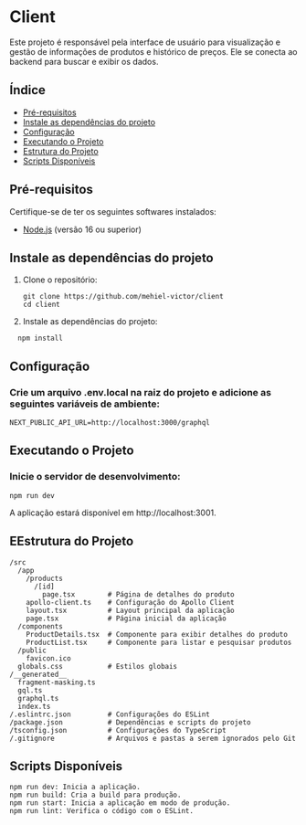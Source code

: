 # Client

Este projeto é responsável pela interface de usuário para visualização e gestão de informações de produtos e histórico de preços. Ele se conecta ao backend para buscar e exibir os dados.

## Índice

- [Pré-requisitos](#pré-requisitos)
- [Instale as dependências do projeto](#instale-as-dependências-do-projeto)
- [Configuração](#configuração)
- [Executando o Projeto](#executando-o-projeto)
- [Estrutura do Projeto](#estrutura-do-projeto)
- [Scripts Disponíveis](#scripts-disponíveis)

## Pré-requisitos

Certifique-se de ter os seguintes softwares instalados:

- [Node.js](https://nodejs.org/) (versão 16 ou superior)

## Instale as dependências do projeto

1. Clone o repositório:
   ```
   git clone https://github.com/mehiel-victor/client
   cd client 
   ```

2. Instale as dependências do projeto:
  ```
    npm install
  ```

## Configuração

### Crie um arquivo .env.local na raiz do projeto e adicione as seguintes variáveis de ambiente:
  ```
  NEXT_PUBLIC_API_URL=http://localhost:3000/graphql
  ```

## Executando o Projeto
### Inicie o servidor de desenvolvimento:
  ```
  npm run dev
  ```
A aplicação estará disponível em http://localhost:3001.

## EEstrutura do Projeto
  ```
  /src
    /app
      /products
        /[id]
          page.tsx        # Página de detalhes do produto
      apollo-client.ts    # Configuração do Apollo Client
      layout.tsx          # Layout principal da aplicação
      page.tsx            # Página inicial da aplicação
    /components
      ProductDetails.tsx  # Componente para exibir detalhes do produto
      ProductList.tsx     # Componente para listar e pesquisar produtos
    /public
      favicon.ico
    globals.css           # Estilos globais
  /__generated__
    fragment-masking.ts
    gql.ts
    graphql.ts
    index.ts
  /.eslintrc.json         # Configurações do ESLint
  /package.json           # Dependências e scripts do projeto
  /tsconfig.json          # Configurações do TypeScript
  /.gitignore             # Arquivos e pastas a serem ignorados pelo Git
  ```

## Scripts Disponíveis
  ```
  npm run dev: Inicia a aplicação.
  npm run build: Cria a build para produção.
  npm run start: Inicia a aplicação em modo de produção.
  npm run lint: Verifica o código com o ESLint.
  ```